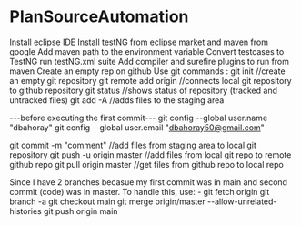 # PlanSourceAutomation
Install eclipse IDE
Install testNG from eclipse market and maven from google
Add maven path to the environment variable
Convert testcases to TestNG
run testNG.xml suite
Add compiler and surefire plugins to run from maven
Create an empty rep on github
Use git commands : 
   git init //create an empty git repository
   git remote add origin //connects local git repository to github repository
   git status //shows status of repository (tracked and untracked files)
   git add -A //adds files to the staging area

   ---before executing the first commit---
   git config --global user.name "dbahoray"
   git config --global user.email "dbahoray50@gmail.com"

   git commit -m "comment" //add files from staging area to local git repository
   git push -u origin master //add files from local git repo to remote github repo
   git pull origin master //get files from github repo to local repo

   Since I have 2 branches becasue my first commit was in main and second commit (code) was in master. 
   To handle this, use: - git fetch origin
                          git branch -a
                          git checkout main
                          git merge origin/master --allow-unrelated-histories
                          git push origin main